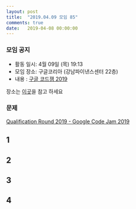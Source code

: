 ```yaml
---
layout: post
title:  "2019.04.09 모임 85"
comments: true
date:   2019-04-08 00:00:00
---
```


### 모임 공지

- 활동 일시: 4월 09일 (목) 19:13
- 모임 장소: 구글코리아 (강남파이낸스센터 22층)
- 내용 : [구글 코드잼 2019](https://codingcompetitions.withgoogle.com/codejam/round/0000000000051705)

장소는 [이곳](https://place.map.daum.net/11584927)을 참고 하세요

### 문제

[Qualification Round 2019 - Google Code Jam 2019](hhttps://codingcompetitions.withgoogle.com/codejam/round/0000000000051705)


## 1

## 2

## 3

## 4
